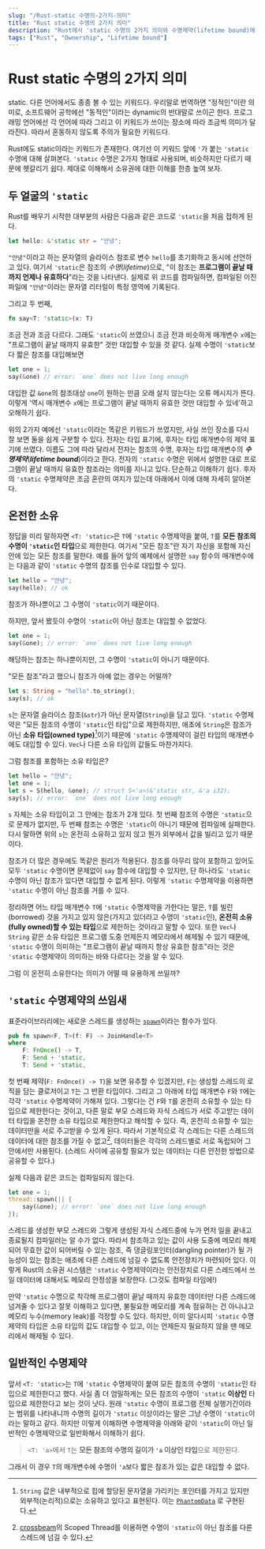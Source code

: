 ```yaml
---
slug: "/Rust-static 수명의-2가지-의미"
title: "Rust static 수명의 2가지 의미"
description: "Rust에서 'static 수명의 2가지 의미와 수명제약(lifetime bound)에 대해"
tags: ["Rust", "Ownership", "Lifetime bound"]
---
```


# Rust static 수명의 2가지 의미

static. 다른 언어에서도 종종 볼 수 있는 키워드다.
우리말로 번역하면 "정적인"이란 의미로, 소프트웨어 공학에선 "동적인"이라는 dynamic의 반대말로 쓰이곤 한다.
프로그래밍 언어에선 각 언어에 따라 그리고 이 키워드가 쓰이는 장소에 따라 조금씩 의미가 달라진다.
따라서 혼동하지 않도록 주의가 필요한 키워드다.

Rust에도 static이라는 키워드가 존재한다.
여기선 이 키워드 앞에 `'`가 붙는 `'static` 수명에 대해 살펴본다.
`'static` 수명은 2가지 형태로 사용되며, 비슷하지만 다르기 때문에 헷갈리기 쉽다.
제대로 이해해서 소유권에 대한 이해를 한층 높여 보자.

## 두 얼굴의 `'static`

Rust를 배우기 시작한 대부분의 사람은 다음과 같은 코드로 `'static`을 처음 접하게 된다.

```rust
let hello: &'static str = "안녕";
```

`"안녕"`이라고 하는 문자열의 슬라이스 참조로 변수 `hello`를 초기화하고 동시에 선언하고 있다.
여기서 `'static`은 참조의 _수명_(_lifetime_)으로,
"이 참조는 **프로그램이 끝날 때까지 언제나 유효하다**"라는 것을 나타낸다.
실제로 위 코드를 컴파일하면, 컴파일된 이진 파일에 `"안녕"`이라는 문자열 리터럴이 특정 영역에 기록된다.

그리고 두 번째,

```rust
fn say<T: 'static>(x: T)
```

조금 전과 조금 다르다.
그래도 `'static`이 쓰였으니 조금 전과 비슷하게 매개변수 `x`에는 "프로그램이 끝날 때까지 유효한" 것만 대입할 수 있을 것 같다.
실제 수명이 `'static`보다 짧은 참조를 대입해보면

```rust
let one = 1;
say(&one) // error: `one` does not live long enough
```

대입한 값 `&one`의 참조대상 `one`이 원하는 만큼 오래 살지 않는다는 오류 메시지가 뜬다.
이렇게 '역시 매개변수 `x`에는 프로그램이 끝날 때까지 유효한 것만 대입할 수 있네'하고 오해하기 쉽다.

위의 2가지 예에선 `'static`이라는 똑같은 키워드가 쓰였지만, 사실 쓰인 장소를 다시 잘 보면 둘을 쉽게 구분할 수 있다.
전자는 타입 표기에, 후자는 타입 매개변수의 제약 표기에 쓰였다.
이름도 그에 따라 달라서 전자는 참조의 수명, 후자는 타입 매개변수의 **_수명제약_**(**_lifetime bound_**)이라고 한다.
전자의 `'static` 수명은 위에서 설명한 대로 프로그램이 끝날 때까지 유효한 참조라는 의미를 지니고 있다. 단순하고 이해하기 쉽다.
후자의 `'static` 수명제약은 조금 혼란의 여지가 있는데 아래에서 이에 대해 자세히 알아본다.

## 온전한 소유

정답을 미리 말하자면 `<T: 'static>`은 `T`에 `'static` 수명제약을 붙여,
`T`를 **모든 참조의 수명이 `'static`인 타입**으로 제한한다.
여기서 "모든 참조"란 자기 자신을 포함해 자신 안에 있는 모든 참조를 말한다.
예를 들어 앞의 예제에서 설명한 `say` 함수의 매개변수에는 다음과 같이 `'static` 수명의 참조를 인수로 대입할 수 있다.

```rust
let hello = "안녕";
say(hello); // ok
```

참조가 하나뿐이고 그 수명이 `'static`이기 때문이다.

하지만, 앞서 봤듯이 수명이 `'static`이 아닌 참조는 대입할 수 없었다.

```rust
let one = 1;
say(&one); // error: `one` does not live long enough
```

해당하는 참조는 하나뿐이지만, 그 수명이 `'static`이 아니기 때문이다.

"모든 참조"라고 했으니 참조가 아예 없는 경우는 어떨까?

```rust
let s: String = "hello".to_string();
say(s); // ok
```

`s`는 문자열 슬라이스 참조(`&str`)가 아닌 문자열(`String`)을 담고 있다.
`'static` 수명제약은 "모든 참조의 수명이 `'static`인 타입"으로 제한하지만,
애초에 `String`은 참조가 아닌 **소유 타입(owned type)**[^1]이기 때문에
`'static` 수명제약이 걸린 타입의 매개변수에도 대입할 수 있다.
`Vec`나 다른 소유 타입의 값들도 마찬가지다.

그럼 참조를 포함하는 소유 타입은?

```rust
let hello = "안녕";
let one = 1;
let s = S(hello, &one); // struct S<'a>(&'static str, &'a i32);
say(s); // error: `one` does not live long enough
```

`s` 자체는 소유 타입이고 그 안에는 참조가 2개 있다.
첫 번째 참조의 수명은 `'static`으로 문제가 없지만,
두 번째 참조는 수명은 `'static`이 아니기 때문에 컴파일에 실패한다.
다시 말하면 위의 `s`는 온전히 소유하고 있지 않고 뭔가 외부에서 값을 빌리고 있기 때문이다.

참조가 더 많은 경우에도 똑같은 원리가 적용된다.
참조를 아무리 많이 포함하고 있어도 모두 `'static` 수명이면 문제없이 `say` 함수에 대입할 수 있지만,
단 하나라도 `'static` 수명이 아닌 참조가 있다면 대입할 수 없게 된다.
이렇게 `'static` 수명제약을 이용하면 `'static` 수명이 아닌 참조를 거를 수 있다.

정리하면 어느 타입 매개변수 `T`에 `'static` 수명제약을 가한다는 말은,
`T`를 빌린(borrowed) 것을 가지고 있지 않은(가지고 있더라고 수명이 `'static`인),
**온전히 소유(fully owned)할 수 있는 타입**으로 제한하는 것이라고 말할 수 있다.
또한 `Vec`나 `String` 같은 소유 타입은 프로그램 도중 언제든지 메모리에서 해제될 수 있기 때문에,
`'static` 수명이 의미하는 "프로그램이 끝날 때까지 항상 유효한 참조"라는 것은
`'static` 수명제약이 의미하는 바와 다르다는 것을 알 수 있다.

그럼 이 온전히 소유한다는 의미가 어떨 때 유용하게 쓰일까?

## `'static` 수명제약의 쓰임새

표준라이브러리에는 새로운 스레드를 생성하는
[`spawn`](https://doc.rust-lang.org/std/thread/fn.spawn.html)이라는 함수가 있다.

```rust
pub fn spawn<F, T>(f: F) -> JoinHandle<T>
where
    F: FnOnce() -> T,
    F: Send + 'static,
    T: Send + 'static,
```

첫 번째 제약(`F: FnOnce() -> T`)을 보면 유추할 수 있겠지만,
`F`는 생성할 스레드의 로직을 담는 클로저이고 `T`는 그 반환 타입이다.
그리고 그 아래에 타입 매개변수 `F`와 `T`에는 각각 `'static` 수명제약이 가해져 있다.
그렇다는 건 `F`와 `T`를 온전히 소유할 수 있는 타입으로 제한한다는 것이고,
다른 말로 부모 스레드와 자식 스레드가 서로 주고받는 데이터 타입을 온전한 소유 타입으로 제한한다고 해석할 수 있다.
즉, 온전히 소유할 수 있는 데이터만을 서로 주고받을 수 있게 된다.
따라서 기본적으로 각 스레드는 다른 스레드의 데이터에 대한 참조를 가질 수 없고[^2],
데이터들은 각각의 스레드별로 서로 독립되어 그 안에서만 사용된다.
(스레드 사이에 공유할 필요가 있는 데이터는 다른 안전한 방법으로 공유할 수 있다.)

실제 다음과 같은 코드는 컴파일되지 않는다.

```rust
let one = 1;
thread::spawn(|| {
    say(&one); // error: `one` does not live long enough
});
```

스레드를 생성한 부모 스레드와 그렇게 생성된 자식 스레드중에
누가 먼저 일을 끝내고 종료될지 컴파일러는 알 수가 없다.
따라서 참조하고 있는 값이 사용 도중에 메모리 해제되어 무효한 값이 되어버릴 수 있는 참조,
즉 댕글링포인터(dangling pointer)가 될 가능성이 있는 참조는
애초에 다른 스레드에 넘길 수 없도록 안전장치가 마련되어 있다.
이렇게 Rust의 소유권 시스템은 `'static` 수명제약이라는 안전장치로
다른 스레드에서 쓰일 데이터에 대해서도 메모리 안정성을 보장한다.
(그것도 컴파일 타임에!)

만약 `'static` 수명으로 착각해 프로그램이 끝날 때까지 유효한 데이터만 다른 스레드에 넘겨줄 수 있다고 잘못 이해하고 있다면,
불필요한 메모리를 계속 점유하는 건 아니냐고 메모리 누수(memory leak)를 걱정할 수도 있다.
하지만, 이미 알다시피 `'static` 수명제약의 타입은 소유 타입의 값도 대입할 수 있고,
이는 언제든지 필요하지 않을 땐 메모리에서 해제될 수 있다.

## 일반적인 수명제약

앞서 `<T: 'static>`는 `T`에 `'static` 수명제약이 붙여 모든 참조의 수명이 `'static`인 타입으로 제한한다고 했다.
사실 좀 더 엄밀하게는 모든 참조의 수명이 `'static` **이상인** 타입으로 제한한다고 보는 것이 낫다.
원래 `'static` 수명이 프로그램 전체 실행기간이라는 범위를 나타내니까
수명의 길이가 `'static` 이상이라는 말은 그냥 수명이 `'static`이라는 말하고 같다.
하지만 이렇게 이해하면 수명제약을 아래와 같이 `'static`이 아닌 일반적인 수명제약으로 일반화해서 이해하기 쉽다.

> `<T: 'a>`에서 `T`는 **모든 참조의 수명의 길이가 `'a` 이상인 타입**으로 제한된다.

그래서 이 경우 `T`의 매개변수에 수명이 `'a`보다 짧은 참조가 있는 값은 대입할 수 없다.

[^1]:
    `String` 값은 내부적으로 힙에 할당된 문자열을 가리키는 포인터를 가지고 있지만 외부적(논리적)으로는 소유하고 있다고 표현된다.
    이는 [`PhantomData`](https://doc.rust-lang.org/std/marker/struct.PhantomData.html) 로 구현된다.

[^2]:
    [crossbeam](https://github.com/crossbeam-rs/crossbeam)의 Scoped Thread를 이용하면
    수명이 `'static`이 아닌 참조를 다른 스레드에 넘길 수 있다.
